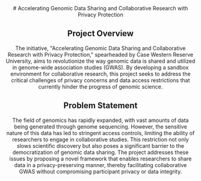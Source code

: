 <div align="center">
# Accelerating Genomic Data Sharing and Collaborative Research with Privacy Protection

## Project Overview
The initiative, "Accelerating Genomic Data Sharing and Collaborative Research with Privacy Protection," spearheaded by Case Western Reserve University, aims to revolutionize the way genomic data is shared and utilized in genome-wide association studies (GWAS). By developing a sandbox environment for collaborative research, this project seeks to address the critical challenges of privacy concerns and data access restrictions that currently hinder the progress of genomic science.

## Problem Statement
The field of genomics has rapidly expanded, with vast amounts of data being generated through genome sequencing. However, the sensitive nature of this data has led to stringent access controls, limiting the ability of researchers to engage in collaborative studies. This restriction not only slows scientific discovery but also poses a significant barrier to the democratization of genomic data sharing. The project addresses these issues by proposing a novel framework that enables researchers to share data in a privacy-preserving manner, thereby facilitating collaborative GWAS without compromising participant privacy or data integrity.

</div>
